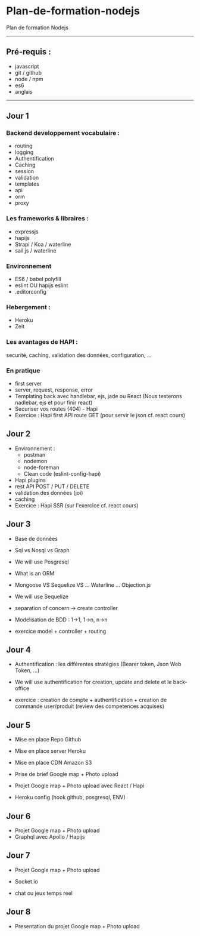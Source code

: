 # Plan-de-formation-nodejs

Plan de formation Nodejs

---

## Pré-requis :

- javascript
- git / github
- node / npm
- es6
- anglais

---

## Jour 1

### Backend developpement vocabulaire :
- routing
- logging
- Authentification
- Caching
- session
- validation
- templates
- api
- orm
- proxy

### Les frameworks & libraires :
- expressjs
- hapijs
- Strapi / Koa / waterline
- sail.js / waterline

### Environnement
- ES6 / babel polyfill
- eslint OU hapijs eslint
- .editorconfig

### Hebergement :
- Heroku
- Zeit

### Les avantages de HAPI :
securité, caching, validation des données, configuration, ...

### En pratique
- first server
- server, request, response, error
- Templating back avec handlebar, ejs, jade ou React (Nous testerons nadlebar, ejs et pour finir react)
- Securiser vos routes (404) - Hapi 
- Exercice : Hapi first API route GET (pour servir le json cf. react cours)

## Jour 2

- Environnement : 
  - postman
  - nodemon
  - node-foreman
  - Clean code (eslint-config-hapi) 
- Hapi plugins
- rest API POST / PUT / DELETE
- validation des données (joi)
- caching
- Exercice : Hapi SSR (sur l'exercice cf. react cours)

## Jour 3

- Base de données
- Sql vs Nosql vs Graph
- We will use Posgresql

- What is an ORM
- Mongoose VS Sequelize VS ... Waterline ... Objection.js
- We will use Sequelize
- separation of concern -> create controller

- Modelisation de BDD : 1->1, 1->n, n->n

- exercice model + controller + routing

## Jour 4


- Authentification : les différentes stratégies (Bearer token, Json Web Token, ...)
- We will use authentification for creation, update and delete et le back-office

- exercice : creation de compte + authentification + creation de commande user/produit (review des competences acquises)

## Jour 5
- Mise en place Repo Github
- Mise en place server Heroku
- Mise en place CDN Amazon S3

- Prise de brief Google map + Photo upload
- Projet Google map + Photo upload avec React / Hapi
- Heroku config (hook github, posgresql, ENV)


## Jour 6

- Projet Google map + Photo upload
- Graphql avec Apollo / Hapijs

## Jour 7

- Projet Google map + Photo upload

- Socket.io
- chat ou jeux temps reel

## Jour 8

- Presentation du projet Google map + Photo upload
